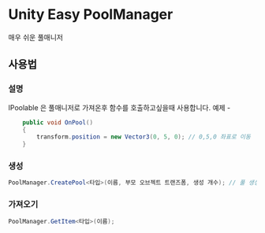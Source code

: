 # Unity Easy PoolManager
매우 쉬운 풀매니저
## 사용법
### 설명
IPoolable 은 풀매니저로 가져온후 함수를 호출하고싶을때 사용합니다.
예제 - 
```c#
    public void OnPool()
    {
        transform.position = new Vector3(0, 5, 0); // 0,5,0 좌표로 이동
    }
```
### 생성
```c#
PoolManager.CreatePool<타입>(이름, 부모 오브젝트 트랜즈폼, 생성 개수); // 풀 생성
```
### 가져오기
```c#
PoolManager.GetItem<타입>(이름);
```

